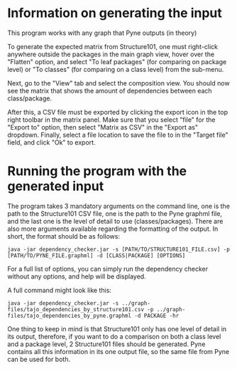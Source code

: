 # Information on generating the input
This program works with any graph that Pyne outputs (in theory)

To generate the expected matrix from Structure101, one must right-click anywhere outside the packages in the main graph view,
hover over the "Flatten" option, and select "To leaf packages" (for comparing on package level) or "To classes" (for comparing on a class level) from the sub-menu.

Next, go to the "View" tab and select the composition view.
You should now see the matrix that shows the amount of dependencies between each class/package.

After this, a CSV file must be exported by clicking the export icon in the top right toolbar in the matrix panel.
Make sure that you select "file" for the "Export to" option, then select "Matrix as CSV" in the "Export as" dropdown.
Finally, select a file location to save the file to in the "Target file" field, and click "Ok" to export.

# Running the program with the generated input
The program takes 3 mandatory arguments on the command line, one is the path to the Structure101 CSV file, 
one is the path to the Pyne graphml file, and the last one is the level of detail to use (classes/packages).
There are also more arguments available regarding the formatting of the output.
In short, the format should be as follows:

```
java -jar dependency_checker.jar -s [PATH/TO/STRUCTURE101_FILE.csv] -p [PATH/TO/PYNE_FILE.graphml] -d [CLASS|PACKAGE] [OPTIONS]
```
For a full list of options, you can simply run the dependency checker without any options, and help will be displayed.

A full command might look like this:
```
java -jar dependency_checker.jar -s ../graph-files/tajo_dependencies_by_structure101.csv -p ../graph-files/tajo_dependencies_by_pyne.graphml -d PACKAGE -hr
```

One thing to keep in mind is that Structure101 only has one level of detail in its output, therefore, if you want to do a comparison on both a class level and a package level, 2 Structure101 files should be generated. 
Pyne contains all this information in its one output file, so the same file from Pyne can be used for both.
